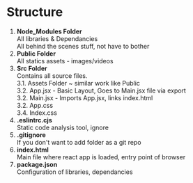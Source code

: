# Structure
1. **Node_Modules Folder**  
   All libraries & Dependancies  
   All behind the scenes stuff, not have to bother  
2. **Public Folder**  
   All statics assets - images/videos
3. **Src Folder**   
   Contains all source files.  
   3.1. Assets Folder ~ similar work like Public  
   3.2. App.jsx - Basic Layout, Goes to Main.jsx file via export   
   3.2. Main.jsx - Imports App.jsx, links index.html  
   3.2. App.css  
   3.4. Index.css
4. **.eslintrc.cjs**  
   Static code analysis tool, ignore
5. **.gitignore**  
   If you don't want to add folder as a git repo
6. **index.html**  
   Main file where react app is loaded, entry point of browser
7. **package.json**  
   Configuration of libraries, dependancies


